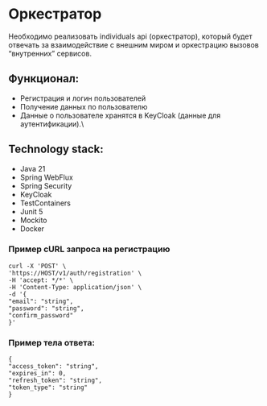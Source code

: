 # Оркестратор

Необходимо реализовать individuals api (оркестратор), который будет отвечать за взаимодействие с внешним миром и оркестрацию вызовов “внутренних” сервисов.

## Функционал:
- Регистрация и логин пользователей
- Получение данных по пользователю
- Данные о пользователе хранятся в KeyCloak (данные для аутентификации).\
## Technology stack:
- Java 21
- Spring WebFlux
- Spring Security
- KeyCloak
- TestContainers
- Junit 5
- Mockito
- Docker
### Пример cURL запроса на регистрацию
```plaintext 
curl -X 'POST' \
'https://HOST/v1/auth/registration' \
-H 'accept: */*' \
-H 'Content-Type: application/json' \
-d '{
"email": "string",
"password": "string",
"confirm_password"
}' 
```


### Пример тела ответа:

```plaintext 
{
"access_token": "string",
"expires_in": 0,
"refresh_token": "string",
"token_type": "string"
}
```